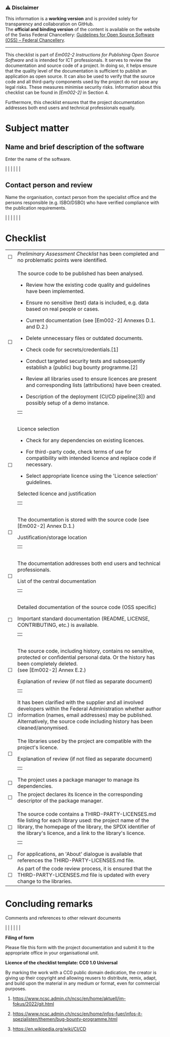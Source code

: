 ### ⚠️ **Disclaimer** 

This information is a **working version** and is provided solely for transparency and collaboration on GitHub.  
The **official and binding version** of the content is available on the website of the Swiss Federal Chancellery: [Guidelines for Open Source Software (OSS) – Federal Chancellery](https://www.bk.admin.ch/bk/en/home/digitale-transformation-ikt-lenkung/bundesarchitektur/open_source_software/hilfsmittel_oss.html).  

---

This checklist is part of *Em002-2 Instructions for Publishing Open
Source Software* and is intended for ICT professionals. It serves to
review the documentation and source code of a project. In doing so, it
helps ensure that the quality level of the documentation is sufficient
to publish an application as open source. It can also be used to verify
that the source code and all third-party components used by the project
do not pose any legal risks. These measures minimise security risks.
Information about this checklist can be found in *\[Em002-2\]* in
Section 4.

Furthermore, this checklist ensures that the project documentation
addresses both end users and technical professionals equally.

# Subject matter 

## Name and brief description of the software

Enter the name of the software.

|  |
|  |
|  |

## Contact person and review

Name the organisation, contact person from the specialist office and the
persons responsible (e.g. ISBO/DSBO) who have verified compliance with
the publication requirements.

|  |
|  |
|  |

# Checklist

<table>
<tbody>
<tr class="odd">
<td>☐</td>
<td><em>Preliminary Assessment Checklist</em> has been completed and no problematic points were identified.</td>
</tr>
<tr class="even">
<td>☐</td>
<td><p>The source code to be published has been analysed.</p>
<ul>
<li><p>Review how the existing code quality and guidelines have been implemented.</p></li>
<li><p>Ensure no sensitive (test) data is included, e.g. data based on real people or cases.</p></li>
<li><p>Current documentation (see [Em002-2] Annexes D.1. and D.2.)</p></li>
<li><p>Delete unnecessary files or outdated documents.</p></li>
<li><p>Check code for secrets/credentials.[1]</p></li>
<li><p>Conduct targeted security tests and subsequently establish a (public) bug bounty programme.[2]</p></li>
<li><p>Review all libraries used to ensure licences are present and corresponding lists (attributions) have been created.</p></li>
<li><p>Description of the deployment (CI/CD pipeline[3]) and possibly setup of a demo instance.</p></li>
</ul>
<table>
<tbody>
<tr class="odd">
<td></td>
</tr>
</tbody>
</table></td>
</tr>
<tr class="odd">
<td>☐</td>
<td><p>Licence selection</p>
<ul>
<li><p>Check for any dependencies on existing licences.</p></li>
<li><p>For third-party code, check terms of use for compatibility with intended licence and replace code if necessary.</p></li>
<li><p>Select appropriate licence using the 'Licence selection' guidelines.</p></li>
</ul>
<p>Selected licence and justification</p>
<table>
<tbody>
<tr class="odd">
<td></td>
</tr>
</tbody>
</table></td>
</tr>
<tr class="even">
<td>☐</td>
<td><p>The documentation is stored with the source code (see [Em002-2] Annex D.1.)</p>
<p>Justification/storage location</p>
<table>
<tbody>
<tr class="odd">
<td></td>
</tr>
</tbody>
</table></td>
</tr>
<tr class="odd">
<td>☐</td>
<td><p>The documentation addresses both end users and technical professionals.</p>
<p>List of the central documentation</p>
<table>
<tbody>
<tr class="odd">
<td></td>
</tr>
</tbody>
</table></td>
</tr>
<tr class="even">
<td>☐</td>
<td><p>Detailed documentation of the source code (OSS specific)</p>
<p>Important standard documentation (README, LICENSE, CONTRIBUTING, etc.) is available.</p>
<table>
<tbody>
<tr class="odd">
<td></td>
</tr>
</tbody>
</table></td>
</tr>
<tr class="odd">
<td>☐</td>
<td><p>The source code, including history, contains no sensitive, protected or confidential personal data. Or the history has been completely deleted.<br />
(see [Em002-2] Annex E.2.)</p>
<p>Explanation of review (if not filed as separate document)</p>
<table>
<tbody>
<tr class="odd">
<td></td>
</tr>
</tbody>
</table></td>
</tr>
<tr class="even">
<td>☐</td>
<td>It has been clarified with the supplier and all involved developers within the Federal Administration whether author information (names, email addresses) may be published.<br />
Alternatively, the source code including history has been cleaned/anonymised.</td>
</tr>
<tr class="odd">
<td>☐</td>
<td><p>The libraries used by the project are compatible with the project's licence.</p>
<p>Explanation of review (if not filed as separate document)</p>
<table>
<tbody>
<tr class="odd">
<td></td>
</tr>
</tbody>
</table></td>
</tr>
<tr class="even">
<td>☐</td>
<td>The project uses a package manager to manage its dependencies.</td>
</tr>
<tr class="odd">
<td>☐</td>
<td>The project declares its licence in the corresponding descriptor of the package manager.</td>
</tr>
<tr class="even">
<td>☐</td>
<td><p>The source code contains a THIRD-PARTY-LICENSES.md file listing for each library used: the project name of the library, the homepage of the library, the SPDX identifier of the library's licence, and a link to the library's licence.</p>
<table>
<tbody>
<tr class="odd">
<td></td>
</tr>
</tbody>
</table></td>
</tr>
<tr class="odd">
<td>☐</td>
<td>For applications, an 'About' dialogue is available that references the THIRD-PARTY-LICENSES.md file.</td>
</tr>
<tr class="even">
<td>☐</td>
<td>As part of the code review process, it is ensured that the THIRD-PARTY-LICENSES.md file is updated with every change to the libraries.</td>
</tr>
</tbody>
</table>

# Concluding remarks

Comments and references to other relevant documents

|  |
|  |
|  |

**Filing of form**

Please file this form with the project documentation and submit it to
the appropriate office in your organisational unit.

**Licence of the checklist template: CC0 1.0 Universal**

By marking the work with a CC0 public domain dedication, the creator is
giving up their copyright and allowing reusers to distribute, remix,
adapt, and build upon the material in any medium or format, even for
commercial purposes.

1.  <https://www.ncsc.admin.ch/ncsc/en/home/aktuell/im-fokus/2022/git.html>

2.  <https://www.ncsc.admin.ch/ncsc/en/home/infos-fuer/infos-it-spezialisten/themen/bug-bounty-programme.html>

3.  https://en.wikipedia.org/wiki/CI/CD

